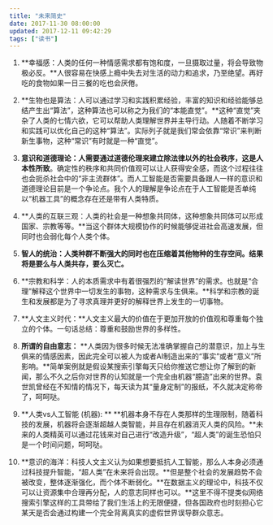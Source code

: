 ```yaml
---
title: "未来简史"
date: 2017-11-30 08:00:00
updated: 2017-12-11 09:42:29
tags: ["读书"]
---
```

  
1. **幸福感：人类的任何一种情感需求都有饱和度，一旦摄取过量，将会导致物极必反。**人很容易在快感上瘾中失去对生活的动力和追求，乃至绝望。再好吃的食物如果一日三餐的吃也会厌倦。  
  
2. **生物也是算法：人可以通过学习和实践积累经验，丰富的知识和经验能够总结产生出“算法”，这种算法也可以称之为我们的“本能直觉”。**这种“直觉”夹杂了人类的七情六欲，它可以帮助人类理解世界并主导行动。人随着不断学习和实践可以优化自己的这种“算法”。实际列子就是我们常会依靠“常识”来判断新生事物，这种“常识”有时就是一种“直觉”。
  
3. **意识和道德理论：人需要通过道德伦理来建立除法律以外的社会秩序，这是人本性所致**。确定性的秩序和共同价值观可以让人获得安全感，而这个过程往往也会扼杀社会中的“非主流群体”。而人工智能是否需要具备跟人一样的意识和道德理论目前是一个争论点。我个人的理解是争论点在于人工智能是否单纯以“机器工具”的概念存在还是带有人类特质。
  
4. **人类的互联三观：人类的社会是一种想象共同体，这种想象共同体可以形成国家、宗教等等。**当这个群体大规模协作的时候能够促进社会高速发展，但同时也会弱化每个人类个体。
  
5. **智人的统治：人类种群不断强大的同时也在压缩着其他物种的生存空间。结果将是要么与人类共存，要么灭亡。**

6. **宗教和科学：人的本质需求中有着很强烈的“解读世界”的需求。也就是“合理”解释这个世界中一切发生的事物，这种需求与生俱来。**科学和宗教的诞生和发展都是为了寻求真理并更好的解释世界上发生的一切事物。
  
7. **人文主义时代：**人文主义最大的价值在于更加开放的价值观和尊重每个独立的个体。一句话总结：尊重和鼓励世界的多样性。
  
8. **所谓的自由意志：** **人类因为很多时候无法准确掌握自己的潜意识，加上与生俱来的情感因素，因此完全可以被人为或者AI制造出来的“事实”或者“意义”所影响。**简单案例就是假设某搜索引擎每天只给你推送它想让你了解到的新闻，那么不久之后你对世界的认知就是一个完全由机器“臆造”出来的世界。袁世凯曾经在不知情的情况下，每天读为其“量身定制”的报纸，不久就决定称帝了，呵呵哒。
  
9. **人类vs人工智能 (机器): ** **机器本身不存在人类那样的生理限制，随着科技的发展，机器将会逐渐超越人类智能，并且存在机器消灭人类的风险。**未来的人类精英可以通过花钱来对自己进行“改造升级”，“超人类”的诞生恐怕只是一个时间问题，呵呵哒。
  
10. **意识的海洋：科技人文主义认为如果想要抵抗人工智能，那么人本身必须通过科技提升智能，“超人类”在未来将会出现。**但是整个社会的发展趋势不会被改变，整体逐渐强化，而个体不断弱化。**在数据主义的理论中，科技不仅可以让资源集中合理再分配，人的意志同样也可以。**这里不得不提类似网络搜索引擎这样的工具带给了我们生活上的无限便捷，但各国政府也时刻担心它某天是否会通过构建一个完全背离真实的虚假世界误导群众意志。
